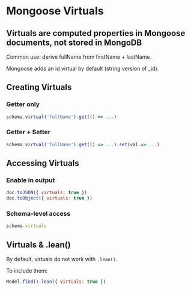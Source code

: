 # Mongoose Virtuals

## Virtuals are computed properties in Mongoose documents, not stored in MongoDB
Common use: derive fullName from firstName + lastName.

Mongoose adds an id virtual by default (string version of _id).

## Creating Virtuals

### Getter only
```javascript
schema.virtual('fullName').get(() => ...)
```

### Getter + Setter
```javascript
schema.virtual('fullName').get(() => ...).set(val => ...)
```

## Accessing Virtuals

### Enable in output
```javascript
doc.toJSON({ virtuals: true })
doc.toObject({ virtuals: true })
```

### Schema-level access
```javascript
schema.virtuals
```

## Virtuals & .lean()
By default, virtuals do not work with `.lean()`.

To include them:
```javascript
Model.find().lean({ virtuals: true })
```